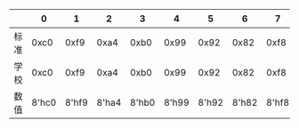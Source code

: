 |      | 0     | 1     | 2     | 3     | 4     | 5     | 6     | 7     | 8     | 9     | A    | b    | C    | d    | E    | F    | 亮 | 熄 |
| ---- | ----- | ----- | ----- | ----- | ----- | ----- | ----- | ----- | ----- | ----- | ---- | ---- | ---- | ---- | ---- | ---- | ---- | ---- |
| 标准 | 0xc0  | 0xf9  | 0xa4  | 0xb0  | 0x99  | 0x92  | 0x82  | 0xf8  | 0x80  | 0x90  | 0x88 | 0x83 | 0xc6 | 0xa1 | 0x86 | 0x8e | 0x00 | 0xff |
| 学校 | 0xc0  | 0xf9  | 0xa4  | 0xb0  | 0x99  | 0x92  | 0x82  | 0xf8  | 0x80  | 0x98  |      |      |      |      |      |      | 0x00 | 0xff |
| 数值 | 8'hc0 | 8'hf9 | 8'ha4 | 8'hb0 | 8'h99 | 8'h92 | 8'h82 | 8'hf8 | 8'h80 | 8'h98 |      |      |      |      |      |      |      |      |